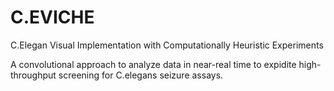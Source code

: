 # C.EVICHE
C.Elegan Visual Implementation with Computationally Heuristic Experiments

A convolutional approach to analyze data in near-real time to expidite high-throughput screening for C.elegans seizure assays.
